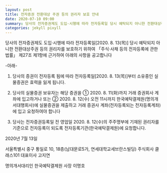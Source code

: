 ```yaml
---
layout: post
title: 전자증권 전환대상 주권 등의 권리자 보호 안내
date: 2020-07-10 09:00
summary: 당사의 전자증권제도 도입·시행에 따라 전자등록일 당시 예탁되지 아니한 전환대상주권 등의 권리자를 보호하기 위하여 「주식·사채 등의 전자등록에 관한 법률」 제27조 제1항에 근거하여 아래의 사항을 공고합니다
categories: jekyll pixyll
---
```


당사의 전자증권제도 도입·시행에 따라 전자등록일[2020. 8. 13(목)] 당시 예탁되지 아니한 전환대상주권 등의 권리자를 보호하기 위하여 「주식·사채 등의 전자등록에 관한 법률」 제27조 제1항에 근거하여 아래의 사항을 공고합니다

\-아래\-

1. 당사의 증권이 전자등록 됨에 따라 전자등록일[2020. 8. 13(목)]부터 소유중인 실물증권은 효력을 잃게 됩니다.

2. 당사의 실물증권 보유자는 해당 증권을
   ① 2020. 8. 11(화)까지 거래 증권회사 계좌에 입고하거나 또는
   ② 2020. 8. 12(수) 오전 11시까지 한국예탁결제원(명의개서대행회사)에 실물증권을 제출하고 거래 증권사 계좌(전자등록되는 전자등록계좌)에 입고 요청하여야 합니다

3. 당사는 전자증권등록일 전 영업일 2020. 8. 12(수)의 주주명부에 기재된 권리자를 기준으로 전자등록이 되도록 전자등록기관(한국예탁결제원)에 요청합니다.

2020년 7월 13일

서울특별시 중구 통일로 10, 18층(남대문로5가, 연세대학교세브란스빌딩)
주식회사 클래스101 대표이사 고지연

명의개서대리인 한국예탁결제원 사장 이명호
